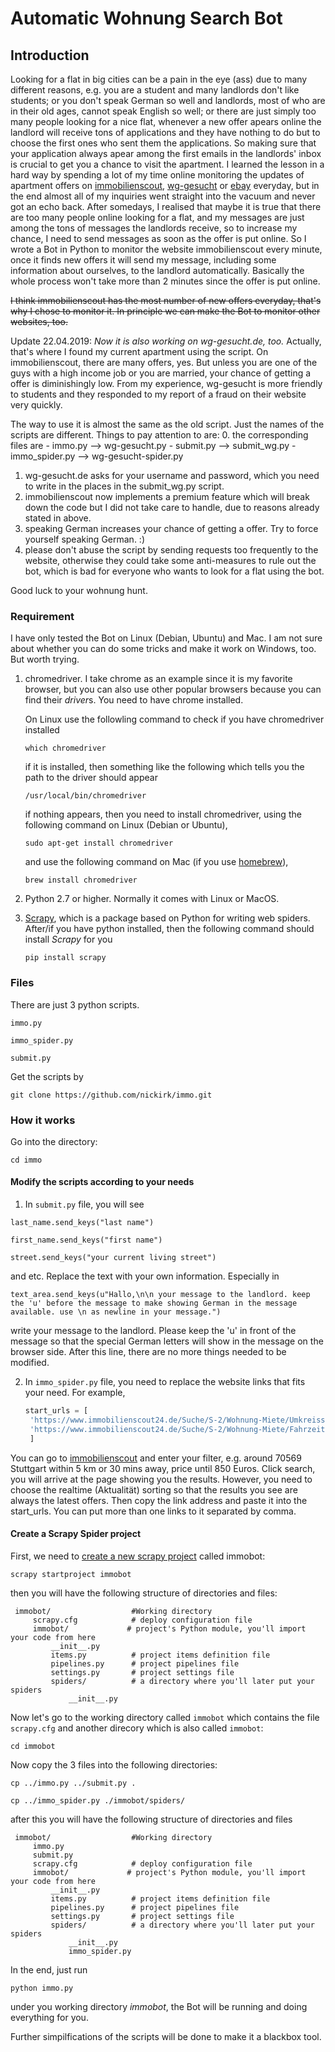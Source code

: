 # Automatic Wohnung Search Bot 

## Introduction

Looking for a flat in big cities can be a pain in the eye (ass) due to many different reasons, e.g. you are a student and many landlords don't like students; or you don't speak German so well and landlords, most of who are in their old ages, cannot speak English so well; or there are just simply too many people looking for a nice flat, whenever a new offer apears online the landlord will receive tons of applications and they have nothing to do but to choose the first ones who sent them the applications. So making sure that your application always apear among the first emails in the landlords' inbox is crucial to get you a chance to visit the apartment. I learned the lesson in a hard way by spending a lot of my time online monitoring the updates of apartment offers on [immobilienscout](!https://www.immobilienscout24.de/), [wg-gesucht](!https://www.wg-gesucht.de/wohnungen-in-Stuttgart.124.2.0.0.html) or [ebay](!https://www.ebay-kleinanzeigen.de/stadt/stuttgart/) everyday, but in the end almost all of my inquiries went straight into the vacuum and never got an echo back. After somedays, I realised that maybe it is true that there are too many people online looking for a flat, and my messages are just among the tons of messages the landlords receive, so to increase my chance, I need to send messages as soon as the offer is put online. So I wrote a Bot in Python to monitor the website immobilienscout every minute, once it finds new offers it will send my message, including some information about ourselves, to the landlord automatically. Basically the whole process won't take more than 2 minutes since the offer is put online. 

~~I think immobilienscout has the most number of new offers everyday, that's why I chose to monitor it. In principle we can make the Bot to monitor other websites, too.~~

Update 22.04.2019: *Now it is also working on wg-gesucht.de, too.* Actually, that's where I found my current apartment using 
the script. On immobilienscout, there are many offers, yes. But unless you are one of the guys with a high income job or you 
are married, your chance of getting a offer is diminishingly low. From my experience, wg-gesucht is more friendly to students and they responded to my report of a fraud on their website very quickly.

The way to use it is almost the same as the old script. Just the names of the scripts are different. Things to pay attention to are:
0. the corresponding files are 
	- immo.py --> wg-gesucht.py
	- submit.py --> submit_wg.py
	- immo_spider.py --> wg-gesucht-spider.py
1. wg-gesucht.de asks for your username and password, which you need to write in the places in the submit_wg.py script.
2. immobilienscout now implements a premium feature which will break down the code but I did not take care to handle, 
due to reasons already stated in above.
3. speaking German increases your chance of getting a offer. Try to force yourself speaking German. :)
4. please don't abuse the script by sending requests too frequently to the website, otherwise they could take some anti-measures to rule out the bot, which is bad for everyone who wants to look for a flat using the bot.

Good luck to your wohnung hunt.


### Requirement

I have only tested the Bot on Linux (Debian, Ubuntu) and Mac. I am not sure about whether you can do some tricks and make it work on Windows, too. But worth trying.

1. chromedriver. I take chrome as an example since it is my favorite browser, but you can also use other popular browsers because you can find their *driver*s. You need to have chrome installed. 

   On Linux use the followling command to check if you have chromedriver installed

   `which chromedriver`

   if it is installed, then something like the following which tells you the path to the driver should appear

   `/usr/local/bin/chromedriver` 

   if nothing appears, then you need to install chromedriver, using the following command on Linux (Debian or Ubuntu),

   `sudo apt-get install chromedriver`

   and use the following command on Mac (if you use [homebrew](!https://brew.sh/)),

   `brew install chromedriver`

2. Python 2.7 or higher. Normally it comes with Linux or MacOS.

3. [Scrapy](!https://scrapy.org/), which is a package based on Python for writing web spiders. After/if you have python installed, then the following command should install *Scrapy* for you

   `pip install scrapy`

### Files

There are just 3 python scripts. 

`immo.py`

`immo_spider.py`

`submit.py`

Get the scripts by 

`git clone https://github.com/nickirk/immo.git`


### How it works
Go into the directory: 

`cd immo`

#### Modify the scripts according to your needs

1. In `submit.py` file, you will see

`last_name.send_keys("last name")`

`first_name.send_keys("first name")`

`street.send_keys("your current living street")`

and etc. Replace the text with your own information. Especially in 

`text_area.send_keys(u"Hallo,\n\n your message to the landlord. keep the 'u' before the message to make showing German in the message available. use \n as newline in your message.")`

write your message to the landlord. Please keep the 'u' in front of the message so that the special German letters will show in the message on the browser side. After this line, there are no more things needed to be modified. 

2. In `immo_spider.py` file, you need to replace the website links that fits your need. For example,

   ````python
   start_urls = [
	'https://www.immobilienscout24.de/Suche/S-2/Wohnung-Miete/Umkreissuche/Stuttgart/70569/-64516/2093406/-/-/5/1,50-/-/EURO--850,00',
	'https://www.immobilienscout24.de/Suche/S-2/Wohnung-Miete/Fahrzeitsuche/Stuttgart/70569/-64516/2093406/-/-/30/2,00-/-/EURO--850,00'
   	]
   ````
You can go to  [immobilienscout](!https://www.immobilienscout24.de/) and enter your filter, e.g. around 70569 Stuttgart within 5 km or 30 mins away, price until 850 Euros. Click search, you will arrive at the page showing you the results. However, you need to choose the realtime (Aktualität) sorting so that the results you see are always the latest offers. Then copy the link address and paste it into the start_urls. You can put more than one links to it separated by comma.

#### Create a Scrapy Spider project

First, we need to [create a new scrapy project](!https://docs.scrapy.org/en/latest/intro/tutorial.html#creating-a-project) 
called immobot:

`scrapy startproject immobot`

then you will have the following structure of directories and files:

     immobot/                  #Working directory
         scrapy.cfg            # deploy configuration file
         immobot/             # project's Python module, you'll import your code from here
             __init__.py
             items.py          # project items definition file
             pipelines.py      # project pipelines file
             settings.py       # project settings file
             spiders/          # a directory where you'll later put your spiders
                 __init__.py

Now let's go to the working directory called `immobot` which contains the file `scrapy.cfg` and another direcory which is also called `immobot`:

`cd immobot`

Now copy the 3 files into the following directories:

`cp ../immo.py ../submit.py .`

`cp ../immo_spider.py ./immobot/spiders/`

after this you will have the following structure of directories and files 

     immobot/                  #Working directory
         immo.py
         submit.py
         scrapy.cfg            # deploy configuration file
         immobot/             # project's Python module, you'll import your code from here
             __init__.py
             items.py          # project items definition file
             pipelines.py      # project pipelines file
             settings.py       # project settings file
             spiders/          # a directory where you'll later put your spiders
                 __init__.py
                 immo_spider.py


In the end, just run 

`python immo.py`

under you working directory *immobot*, the Bot will be running and doing everything for you.

Further simpilfications of the scripts will be done to make it a blackbox tool.
